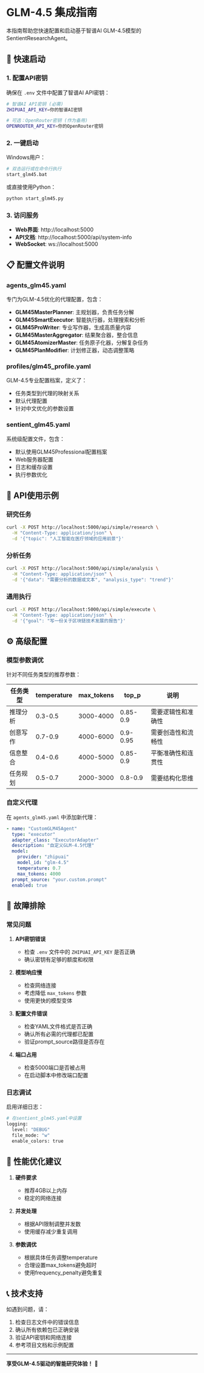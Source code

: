 # GLM-4.5 集成指南

本指南帮助您快速配置和启动基于智谱AI GLM-4.5模型的SentientResearchAgent。

## 🚀 快速启动

### 1. 配置API密钥

确保在 `.env` 文件中配置了智谱AI API密钥：

```bash
# 智谱AI API密钥 (必需)
ZHIPUAI_API_KEY=你的智谱AI密钥

# 可选：OpenRouter密钥 (作为备用)
OPENROUTER_API_KEY=你的OpenRouter密钥
```

### 2. 一键启动

Windows用户：
```bash
# 双击运行或在命令行执行
start_glm45.bat
```

或直接使用Python：
```bash
python start_glm45.py
```

### 3. 访问服务

- **Web界面**: http://localhost:5000
- **API文档**: http://localhost:5000/api/system-info
- **WebSocket**: ws://localhost:5000

## 📋 配置文件说明

### agents_glm45.yaml
专门为GLM-4.5优化的代理配置，包含：

- **GLM45MasterPlanner**: 主规划器，负责任务分解
- **GLM45SmartExecutor**: 智能执行器，处理搜索和分析
- **GLM45ProWriter**: 专业写作器，生成高质量内容
- **GLM45MasterAggregator**: 结果聚合器，整合信息
- **GLM45AtomizerMaster**: 任务原子化器，分解复杂任务
- **GLM45PlanModifier**: 计划修正器，动态调整策略

### profiles/glm45_profile.yaml
GLM-4.5专业配置档案，定义了：

- 任务类型到代理的映射关系
- 默认代理配置
- 针对中文优化的参数设置

### sentient_glm45.yaml
系统级配置文件，包含：

- 默认使用GLM45Professional配置档案
- Web服务器配置
- 日志和缓存设置
- 执行参数优化

## 🎯 API使用示例

### 研究任务
```bash
curl -X POST http://localhost:5000/api/simple/research \
  -H "Content-Type: application/json" \
  -d '{"topic": "人工智能在医疗领域的应用前景"}'
```

### 分析任务
```bash
curl -X POST http://localhost:5000/api/simple/analysis \
  -H "Content-Type: application/json" \
  -d '{"data": "需要分析的数据或文本", "analysis_type": "trend"}'
```

### 通用执行
```bash
curl -X POST http://localhost:5000/api/simple/execute \
  -H "Content-Type: application/json" \
  -d '{"goal": "写一份关于区块链技术发展的报告"}'
```

## ⚙️ 高级配置

### 模型参数调优

针对不同任务类型的推荐参数：

| 任务类型 | temperature | max_tokens | top_p | 说明 |
|---------|-------------|------------|-------|------|
| 推理分析 | 0.3-0.5 | 3000-4000 | 0.85-0.9 | 需要逻辑性和准确性 |
| 创意写作 | 0.7-0.9 | 4000-6000 | 0.9-0.95 | 需要创造性和流畅性 |
| 信息整合 | 0.4-0.6 | 4000-5000 | 0.85-0.9 | 平衡准确性和连贯性 |
| 任务规划 | 0.5-0.7 | 2000-3000 | 0.8-0.9 | 需要结构化思维 |

### 自定义代理

在 `agents_glm45.yaml` 中添加新代理：

```yaml
- name: "CustomGLM45Agent"
  type: "executor"
  adapter_class: "ExecutorAdapter"
  description: "自定义GLM-4.5代理"
  model:
    provider: "zhipuai"
    model_id: "glm-4.5"
    temperature: 0.7
    max_tokens: 4000
  prompt_source: "your.custom.prompt"
  enabled: true
```

## 🔧 故障排除

### 常见问题

1. **API密钥错误**
   - 检查 `.env` 文件中的 `ZHIPUAI_API_KEY` 是否正确
   - 确认密钥有足够的额度和权限

2. **模型响应慢**
   - 检查网络连接
   - 考虑降低 `max_tokens` 参数
   - 使用更快的模型变体

3. **配置文件错误**
   - 检查YAML文件格式是否正确
   - 确认所有必需的代理都已配置
   - 验证prompt_source路径是否存在

4. **端口占用**
   - 检查5000端口是否被占用
   - 在启动脚本中修改端口配置

### 日志调试

启用详细日志：
```python
# 在sentient_glm45.yaml中设置
logging:
  level: "DEBUG"
  file_mode: "w"
  enable_colors: true
```

## 🚀 性能优化建议

1. **硬件要求**
   - 推荐4GB以上内存
   - 稳定的网络连接

2. **并发处理**
   - 根据API限制调整并发数
   - 使用缓存减少重复调用

3. **参数调优**
   - 根据具体任务调整temperature
   - 合理设置max_tokens避免超时
   - 使用frequency_penalty避免重复

## 📞 技术支持

如遇到问题，请：

1. 检查日志文件中的错误信息
2. 确认所有依赖包已正确安装
3. 验证API密钥和网络连接
4. 参考项目文档和示例配置

---

**享受GLM-4.5驱动的智能研究体验！** 🎉